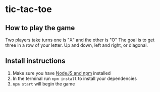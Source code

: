 # tic-tac-toe

## How to play the game
Two players take turns one is "X" and the other is "O"
The goal is to get three in a row of your letter. Up and down, left and right, or diagonal.

## Install instructions
1. Make sure you have [NodeJS and npm](https://nodejs.org/en/) installed
2. In the terminal run `npm install` to install your dependencies
2. `npm start` will begin the game